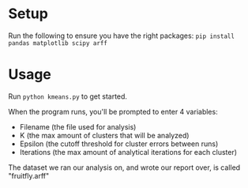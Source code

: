# Setup
Run the following to ensure you have the right packages:
`pip install pandas matplotlib scipy arff`

# Usage
Run `python kmeans.py` to get started.

When the program runs, you'll be prompted to enter 4 variables:
- Filename (the file used for analysis)
- K (the max amount of clusters that will be analyzed)
- Epsilon (the cutoff threshold for cluster errors between runs)
- Iterations (the max amount of analytical iterations for each cluster)

The dataset we ran our analysis on, and wrote our report over, is called "fruitfly.arff"
